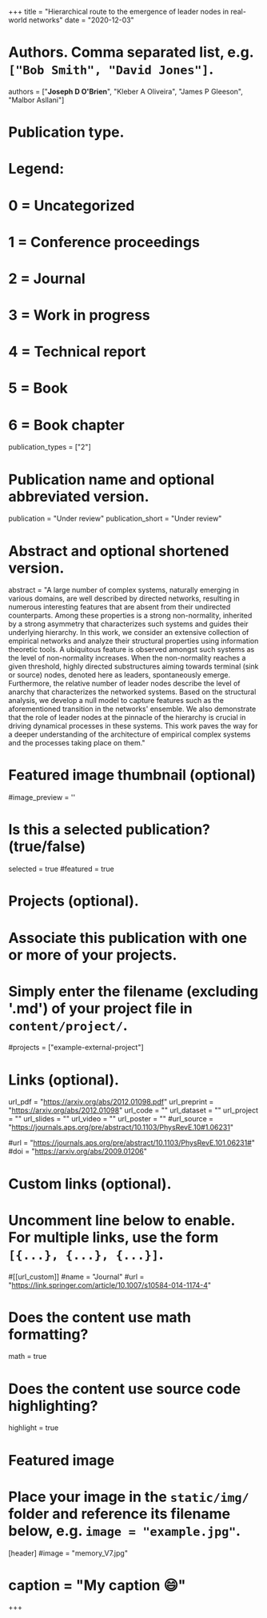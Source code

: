 +++
  title = "Hierarchical route to the emergence of leader nodes in real-world networks"
  date = "2020-12-03"

  # Authors. Comma separated list, e.g. `["Bob Smith", "David Jones"]`.

  authors = ["**Joseph D O'Brien**", "Kleber A Oliveira", "James P Gleeson", "Malbor Asllani"]

  # Publication type.
  # Legend:
  # 0 = Uncategorized
  # 1 = Conference proceedings
  # 2 = Journal
  # 3 = Work in progress
  # 4 = Technical report
  # 5 = Book
  # 6 = Book chapter
  publication_types = ["2"]

  # Publication name and optional abbreviated version.
  publication = "Under review"
  publication_short = "Under review"

  # Abstract and optional shortened version.
  abstract = "A large number of complex systems, naturally emerging in various domains, are well described by directed networks, resulting in numerous interesting features that are absent from their undirected counterparts. Among these properties is a strong non-normality, inherited by a strong asymmetry that characterizes such systems and guides their underlying hierarchy. In this work, we consider an extensive collection of empirical networks and analyze their structural properties using information theoretic tools. A ubiquitous feature is observed amongst such systems as the level of non-normality increases. When the non-normality reaches a given threshold, highly directed substructures aiming towards terminal (sink or source) nodes, denoted here as leaders, spontaneously emerge. Furthermore, the relative number of leader nodes describe the level of anarchy that characterizes the networked systems. Based on the structural analysis, we develop a null model to capture features such as the aforementioned transition in the networks' ensemble. We also demonstrate that the role of leader nodes at the pinnacle of the hierarchy is crucial in driving dynamical processes in these systems. This work paves the way for a deeper understanding of the architecture of empirical complex systems and the processes taking place on them."

  # Featured image thumbnail (optional)
  #image_preview = ''

  # Is this a selected publication? (true/false)
  selected = true
  #featured = true


  # Projects (optional).
  #   Associate this publication with one or more of your projects.
  #   Simply enter the filename (excluding '.md') of your project file in `content/project/`.
  #projects = ["example-external-project"]

  # Links (optional).
  url_pdf = "https://arxiv.org/abs/2012.01098.pdf"
  url_preprint = "https://arxiv.org/abs/2012.01098"
  url_code = ""
  url_dataset = ""
  url_project = ""
  url_slides = ""
  url_video = ""
  url_poster = ""
  #url_source = "https://journals.aps.org/pre/abstract/10.1103/PhysRevE.10#1.06231"

  #url = "https://journals.aps.org/pre/abstract/10.1103/PhysRevE.101.06231#"
  #doi = "https://arxiv.org/abs/2009.01206"
  # Custom links (optional).
  #   Uncomment line below to enable. For multiple links, use the form `[{...}, {...}, {...}]`.
  #[[url_custom]]
  #name = "Journal"
  #url = "https://link.springer.com/article/10.1007/s10584-014-1174-4"

  # Does the content use math formatting?
  math = true

  # Does the content use source code highlighting?
  highlight = true

  # Featured image
  # Place your image in the `static/img/` folder and reference its filename below, e.g. `image = "example.jpg"`.
  [header]
  #image = "memory_V7.jpg"
  # caption = "My caption :smile:"

+++
